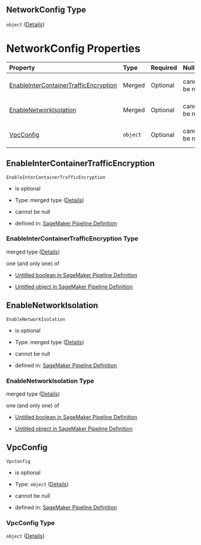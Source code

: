 ## NetworkConfig Type

`object` ([Details](pipeline-definition-definitions-processingstep-properties-arguments-properties-networkconfig.md))

# NetworkConfig Properties

| Property                                                                        | Type     | Required | Nullable       | Defined by                                                                                                                                                                                                                                                                                                                                               |
| :------------------------------------------------------------------------------ | :------- | :------- | :------------- | :------------------------------------------------------------------------------------------------------------------------------------------------------------------------------------------------------------------------------------------------------------------------------------------------------------------------------------------------------- |
| [EnableInterContainerTrafficEncryption](#enableintercontainertrafficencryption) | Merged   | Optional | cannot be null | [SageMaker Pipeline Definition](pipeline-definition-definitions-booleanargumentvalue.md "https://github.com/jerrypeng7773/sagemaker-model-building-pipeline-definition-JSON-schema/schema/#/definitions/ProcessingStep/properties/Arguments/properties/NetworkConfig/properties/EnableInterContainerTrafficEncryption")                                  |
| [EnableNetworkIsolation](#enablenetworkisolation)                               | Merged   | Optional | cannot be null | [SageMaker Pipeline Definition](pipeline-definition-definitions-booleanargumentvalue.md "https://github.com/jerrypeng7773/sagemaker-model-building-pipeline-definition-JSON-schema/schema/#/definitions/ProcessingStep/properties/Arguments/properties/NetworkConfig/properties/EnableNetworkIsolation")                                                 |
| [VpcConfig](#vpcconfig)                                                         | `object` | Optional | cannot be null | [SageMaker Pipeline Definition](pipeline-definition-definitions-processingstep-properties-arguments-properties-networkconfig-properties-vpcconfig.md "https://github.com/jerrypeng7773/sagemaker-model-building-pipeline-definition-JSON-schema/schema/#/definitions/ProcessingStep/properties/Arguments/properties/NetworkConfig/properties/VpcConfig") |

## EnableInterContainerTrafficEncryption



`EnableInterContainerTrafficEncryption`

*   is optional

*   Type: merged type ([Details](pipeline-definition-definitions-booleanargumentvalue.md))

*   cannot be null

*   defined in: [SageMaker Pipeline Definition](pipeline-definition-definitions-booleanargumentvalue.md "https://github.com/jerrypeng7773/sagemaker-model-building-pipeline-definition-JSON-schema/schema/#/definitions/ProcessingStep/properties/Arguments/properties/NetworkConfig/properties/EnableInterContainerTrafficEncryption")

### EnableInterContainerTrafficEncryption Type

merged type ([Details](pipeline-definition-definitions-booleanargumentvalue.md))

one (and only one) of

*   [Untitled boolean in SageMaker Pipeline Definition](pipeline-definition-definitions-booleanargumentvalue-oneof-0.md "check type definition")

*   [Untitled object in SageMaker Pipeline Definition](pipeline-definition-definitions-getfunction.md "check type definition")

## EnableNetworkIsolation



`EnableNetworkIsolation`

*   is optional

*   Type: merged type ([Details](pipeline-definition-definitions-booleanargumentvalue.md))

*   cannot be null

*   defined in: [SageMaker Pipeline Definition](pipeline-definition-definitions-booleanargumentvalue.md "https://github.com/jerrypeng7773/sagemaker-model-building-pipeline-definition-JSON-schema/schema/#/definitions/ProcessingStep/properties/Arguments/properties/NetworkConfig/properties/EnableNetworkIsolation")

### EnableNetworkIsolation Type

merged type ([Details](pipeline-definition-definitions-booleanargumentvalue.md))

one (and only one) of

*   [Untitled boolean in SageMaker Pipeline Definition](pipeline-definition-definitions-booleanargumentvalue-oneof-0.md "check type definition")

*   [Untitled object in SageMaker Pipeline Definition](pipeline-definition-definitions-getfunction.md "check type definition")

## VpcConfig



`VpcConfig`

*   is optional

*   Type: `object` ([Details](pipeline-definition-definitions-processingstep-properties-arguments-properties-networkconfig-properties-vpcconfig.md))

*   cannot be null

*   defined in: [SageMaker Pipeline Definition](pipeline-definition-definitions-processingstep-properties-arguments-properties-networkconfig-properties-vpcconfig.md "https://github.com/jerrypeng7773/sagemaker-model-building-pipeline-definition-JSON-schema/schema/#/definitions/ProcessingStep/properties/Arguments/properties/NetworkConfig/properties/VpcConfig")

### VpcConfig Type

`object` ([Details](pipeline-definition-definitions-processingstep-properties-arguments-properties-networkconfig-properties-vpcconfig.md))
